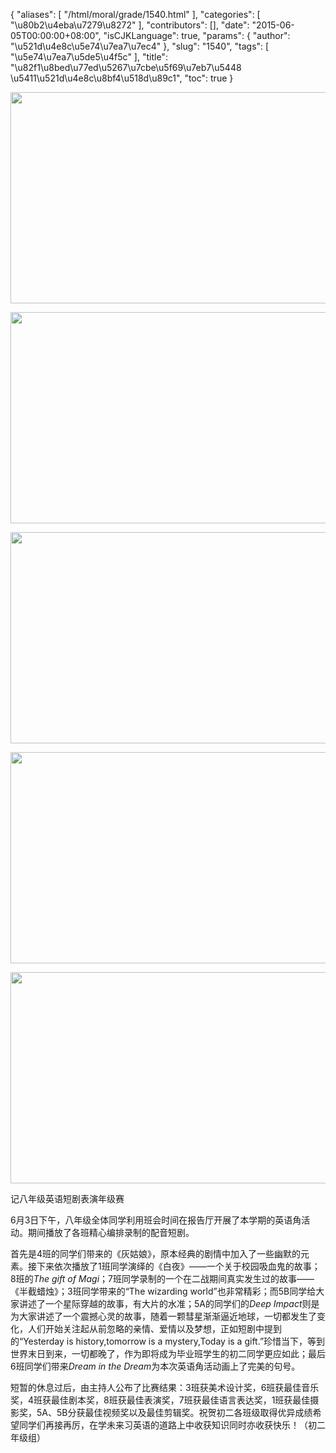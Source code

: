 {
    "aliases": [
        "/html/moral/grade/1540.html"
    ],
    "categories": [
        "\u80b2\u4eba\u7279\u8272"
    ],
    "contributors": [],
    "date": "2015-06-05T00:00:00+08:00",
    "isCJKLanguage": true,
    "params": {
        "author": "\u521d\u4e8c\u5e74\u7ea7\u7ec4"
    },
    "slug": "1540",
    "tags": [
        "\u5e74\u7ea7\u5de5\u4f5c"
    ],
    "title": "\u82f1\u8bed\u77ed\u5267\u7cbe\u5f69\u7eb7\u5448 \u5411\u521d\u4e8c\u8bf4\u518d\u89c1",
    "toc": true
}


<img
    src="https://cdn.tfls.online/mirror/full/9b9f4d8a8f580118f2b5dbff60f9e490743b028d.jpg"
    style="display:block;margin-left:auto;margin-right:auto;"
    decoding="async"
    fetchpriority="auto"
    loading="lazy"
    height="338"
    width="600"
/>





<img
    src="https://cdn.tfls.online/mirror/full/3627066305f4041345d291b2af401fdb2a5de5aa.jpg"
    style="display:block;margin-left:auto;margin-right:auto;"
    decoding="async"
    fetchpriority="auto"
    loading="lazy"
    height="338"
    width="600"
/>





<img
    src="https://cdn.tfls.online/mirror/full/a25787232617c0d614af8a2fe5ba7639d012275c.jpg"
    style="display:block;margin-left:auto;margin-right:auto;"
    decoding="async"
    fetchpriority="auto"
    loading="lazy"
    height="338"
    width="600"
/>





<img
    src="https://cdn.tfls.online/mirror/full/8ffc470869ae27635b18e1c324780a9dc1898cfd.jpg"
    style="display:block;margin-left:auto;margin-right:auto;"
    decoding="async"
    fetchpriority="auto"
    loading="lazy"
    height="338"
    width="600"
/>





<img
    src="https://cdn.tfls.online/mirror/full/f73fcccb5a263a259129119f2a290a8a51696da0.jpg"
    style="display:block;margin-left:auto;margin-right:auto;"
    decoding="async"
    fetchpriority="auto"
    loading="lazy"
    height="338"
    width="600"
/>




  





  





记八年级英语短剧表演年级赛




6月3日下午，八年级全体同学利用班会时间在报告厅开展了本学期的英语角活动。期间播放了各班精心编排录制的配音短剧。




首先是4班的同学们带来的《灰姑娘》，原本经典的剧情中加入了一些幽默的元素。接下来依次播放了1班同学演绎的《白夜》——一个关于校园吸血鬼的故事；8班的*The gift of Magi*；7班同学录制的一个在二战期间真实发生过的故事——《半截蜡烛》；3班同学带来的“The wizarding world”也非常精彩；而5B同学给大家讲述了一个星际穿越的故事，有大片的水准；5A的同学们的*Deep Impact*则是为大家讲述了一个震撼心灵的故事，随着一颗彗星渐渐逼近地球，一切都发生了变化，人们开始关注起从前忽略的亲情、爱情以及梦想，正如短剧中提到的“Yesterday is history,tomorrow is a
mystery,Today is a gift.”珍惜当下，等到世界末日到来，一切都晚了，作为即将成为毕业班学生的初二同学更应如此；最后6班同学们带来*Dream in the Dream*为本次英语角活动画上了完美的句号。




短暂的休息过后，由主持人公布了比赛结果：3班获美术设计奖，6班获最佳音乐奖，4班获最佳剧本奖，8班获最佳表演奖，7班获最佳语言表达奖，1班获最佳摄影奖，5A、5B分获最佳视频奖以及最佳剪辑奖。祝贺初二各班级取得优异成绩希望同学们再接再厉，在学未来习英语的道路上中收获知识同时亦收获快乐！（初二年级组）





  



